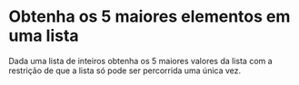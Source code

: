 # Obtenha os 5 maiores elementos em uma lista

Dada uma lista de inteiros obtenha os 5 maiores valores da lista com a restrição de que a lista só pode ser percorrida uma única vez.
